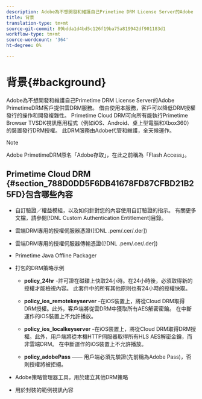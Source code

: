 ```yaml
---
description: Adobe為不想開發和維護自己Primetime DRM License Server的Adobe PrimetimeDRM客戶提供雲DRM服務。 借由使用本服務，客戶可以降低DRM授權發行的操作和開發複雜性。 Primetime Cloud DRM可向所有能執行Primetime Browser TVSDK視訊應用程式（例如iOS、Android、桌上型電腦和Xbox360）的裝置發行DRM授權。 此DRM服務由Adobe代管和維護，全天候運作。
title: 背景
translation-type: tm+mt
source-git-commit: 89bdda1d4bd5c126f19ba75a819942df901183d1
workflow-type: tm+mt
source-wordcount: '364'
ht-degree: 0%

---
```



# 背景{#background}

Adobe為不想開發和維護自己Primetime DRM License Server的Adobe PrimetimeDRM客戶提供雲DRM服務。 借由使用本服務，客戶可以降低DRM授權發行的操作和開發複雜性。 Primetime Cloud DRM可向所有能執行Primetime Browser TVSDK視訊應用程式（例如iOS、Android、桌上型電腦和Xbox360）的裝置發行DRM授權。 此DRM服務由Adobe代管和維護，全天候運作。

>[!NOTE]
>
>Adobe PrimetimeDRM原名「Adobe存取」，在此之前稱為「Flash Access」。

## Primetime Cloud DRM {#section_788D0DD5F6DB41678FD87CFBD21B25FD}包含哪些內容

* 自訂驗證／權益模組，以及如何針對您的內容使用自訂驗證的指示。 有關更多文檔，請參閱[!DNL Custom Authentication Entitlement]目錄。
* 雲端DRM專用的授權伺服器憑證([!DNL .pem/.cer/.der])

* 雲端DRM專用的授權伺服器傳輸憑證([!DNL .pem/.cer/.der])

* Primetime Java Offline Packager
* 打包的DRM策略示例

   * **policy_24hr** -許可證在磁碟上快取24小時。在24小時後，必須取得新的授權才能檢視內容。 此套件中的所有其他原則也有24小時的授權快取。
   * **policy_ios_remotekeyserver** -在iOS裝置上，將從Cloud DRM取得DRM授權。此外，客戶端將從雲DRM中獲取所有AES解密密鑰。 在中斷運作的iOS裝置上不允許播放。

   * **policy_ios_localkeyserver** -在iOS裝置上，將從Cloud DRM取得DRM授權。此外，用戶端將從本機HTTP伺服器取得所有HLS AES解密金鑰，而非雲端DRM。 在中斷運作的iOS裝置上不允許播放。

   * **policy_adobePass**  —— 用戶端必須先驗證(先前稱為Adobe Pass)，否則授權將被拒絕。

* Adobe策略管理器工具，用於建立其他DRM策略
* 用於封裝的範例視訊內容

